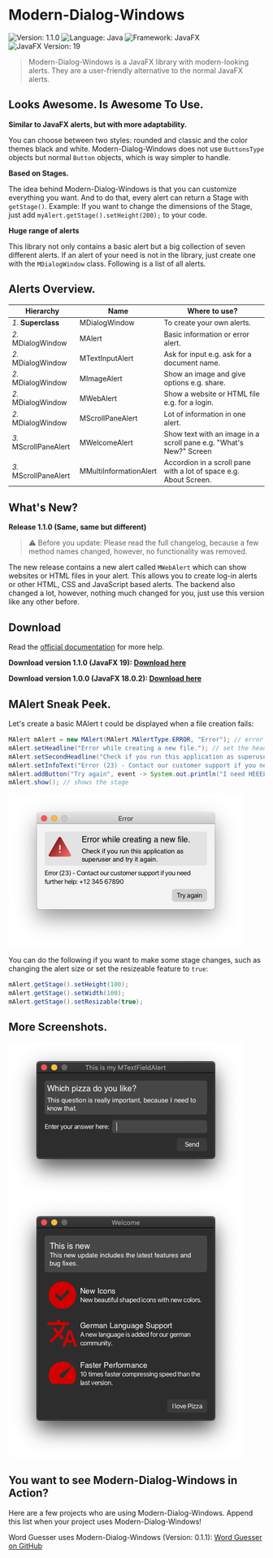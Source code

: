 # Modern-Dialog-Windows

![Version: 1.1.0](https://img.shields.io/badge/Version-1.1.0-red)
![Language: Java](https://img.shields.io/badge/Language-Java-informational)
![Framework: JavaFX](https://img.shields.io/badge/Framework-JavaFX-informational)
![JavaFX Version: 19](https://img.shields.io/badge/JavaFX_Version-19-green)

> Modern-Dialog-Windows is a JavaFX library with modern-looking alerts. They are a user-friendly alternative to the
> normal JavaFX alerts.

## Looks Awesome. Is Awesome To Use.

**Similar to JavaFX alerts, but with more adaptability.**

You can choose between two styles: rounded and classic and the color themes black and white.
Modern-Dialog-Windows does not use `ButtonsType` objects but normal `Button` objects, which is way simpler
to handle.

**Based on Stages.**

The idea behind Modern-Dialog-Windows is that you can customize everything you want.
And to do that, every alert can return a Stage with `getStage()`. Example: If you want to change the dimensions
of the Stage, just add `myAlert.getStage().setHeight(200);` to your code.

**Huge range of alerts**

This library not only contains a basic alert but a big collection of seven different alerts. If an alert
of your need is not in the library, just create one with the `MDialogWindow` class. Following is a
list of all alerts.

## Alerts Overview.

| Hierarchy             | Name                   | Where to use?                                                      |
|-----------------------|------------------------|--------------------------------------------------------------------|
| _1._ **Superclass**   | MDialogWindow          | To create your own alerts.                                         |
| _2._ MDialogWindow    | MAlert                 | Basic information or error alert.                                  |
| _2._ MDialogWindow    | MTextInputAlert        | Ask for input e.g. ask for a document name.                        |
| _2._ MDialogWindow    | MImageAlert            | Show an image and give options e.g. share.                         |
| _2._ MDialogWindow    | MWebAlert              | Show a website or HTML file e.g. for a login.                      |
| _2._ MDialogWindow    | MScrollPaneAlert       | Lot of information in one alert.                                   |
| _3._ MScrollPaneAlert | MWelcomeAlert          | Show text with an image in a scroll pane e.g. "What's New?" Screen |
| _3._ MScrollPaneAlert | MMultiInformationAlert | Accordion in a scroll pane with a lot of space e.g. About Screen.  |

## What's New?

**Release 1.1.0 (Same, same but different)**

> ⚠️ Before you update: Please read the full changelog, because a few method names changed, however,
> no functionality was removed. 

The new release contains a new alert called `MWebAlert` which can show websites or HTML files in your
alert. This allows you to create log-in alerts or other HTML, CSS and JavaScript based alerts.
The backend also changed a lot, however, nothing much changed for you, just use this version like any other before.

## Download

Read the [official documentation](https://github.com/GregorGott/Modern-Dialog-Windows/wiki) for more help.

**Download version
1.1.0 (JavaFX 19): [Download here](https://github.com/GregorGott/Modern-Dialog-Windows/releases/download/v1.1.0/MDialogWindows-1.1.0.jar)**

**Download version
1.0.0 (JavaFX 18.0.2): [Download here](https://github.com/GregorGott/Modern-Dialog-Windows/releases/download/v1.0.0/MDialogWindows-1.0.0.jar)**

## MAlert Sneak Peek.

Let's create a basic MAlert t could be displayed when a file creation fails:

```java
MAlert mAlert = new MAlert(MAlert.MAlertType.ERROR, "Error"); // error alert with title
mAlert.setHeadline("Error while creating a new file."); // set the headliner
mAlert.setSecondHeadline("Check if you run this application as superuser and try it again."); // set the content text (wrap text is enabled)
mAlert.setInfoText("Error (23) - Contact our customer support if you need further help: +12 345 67890"); // adds some extra information
mAlert.addButton("Try again", event -> System.out.println("I need HEEELP"), true); // adds a button with a text and an ActionEvent (in this case printing something to the console)
mAlert.show(); // shows the stage
```

![Example](images/example.png)

You can do the following if you want to make some stage changes, such as changing the
alert size or set the resizeable feature to `true`:

````java
mAlert.getStage().setHeight(100);
mAlert.getStage().setWidth(100);
mAlert.getStage().setResizable(true);
````

## More Screenshots.

![MTextInputAlert](images/mta_example.png)
![MTextInputAlert](images/mwa_example.png)

## You want to see Modern-Dialog-Windows in Action?

Here are a few projects who are using Modern-Dialog-Windows. Append this list when your project
uses Modern-Dialog-Windows!

Word Guesser uses Modern-Dialog-Windows (Version:
0.1.1): [Word Guesser on GitHub](https://github.com/GregorGott/Word-Guesser)
